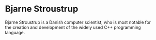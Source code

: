 # Bjarne Stroustrup


Bjarne Stroustrup is a Danish computer scientist, who is most notable
for the creation and development of the widely used C++ programming
language.

